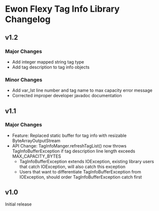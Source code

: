 # Ewon Flexy Tag Info Library Changelog

## v1.2
### Major Changes
- Add integer mapped string tag type
- Add tag description to tag info objects
### Minor Changes
- Add var_lst line number and tag name to max capacity error message
- Corrected improper developer javadoc documentation

## v1.1
### Major Changes
- Feature: Replaced static buffer for tag info with resizable ByteArrayOutputStream
- API Change: TagInfoManger.refreshTagList() now throws TagInfoBufferException if tag description line length exceeds MAX_CAPACITY_BYTES
   * TagInfoBufferException extends IOException, existing library users that catch IOException, will also catch this exception
   * Users that want to differentiate TagInfoBufferException from IOException, should order TagInfoBufferException catch first

## v1.0
Initial release

